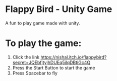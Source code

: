 # Flappy Bird - Unity Game
A fun to play game made with unity.

# To play the game:
1. Click the link https://nishal.itch.io/flappybird?secret=JQEbfjtyjhDUEq5ilqDBtiGc4Q
2. Press the Start Button to start the game
3. Press Spacebar to fly
